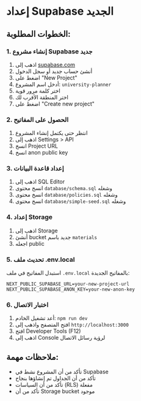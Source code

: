 # إعداد Supabase الجديد

## الخطوات المطلوبة:

### 1. إنشاء مشروع Supabase جديد
1. اذهب إلى [supabase.com](https://supabase.com)
2. أنشئ حساب جديد أو سجل الدخول
3. اضغط على "New Project"
4. أدخل اسم المشروع: `university-planner`
5. اختر كلمة مرور قوية
6. اختر المنطقة الأقرب لك
7. اضغط على "Create new project"

### 2. الحصول على المفاتيح
1. انتظر حتى يكتمل إنشاء المشروع
2. اذهب إلى Settings > API
3. انسخ Project URL
4. انسخ anon public key

### 3. إعداد قاعدة البيانات
1. اذهب إلى SQL Editor
2. انسخ محتوى `database/schema.sql` وشغله
3. انسخ محتوى `database/policies.sql` وشغله
4. انسخ محتوى `database/simple-seed.sql` وشغله

### 4. إعداد Storage
1. اذهب إلى Storage
2. أنشئ bucket جديد باسم `materials`
3. اجعله public

### 5. تحديث ملف .env.local
استبدل المفاتيح في ملف `.env.local` بالمفاتيح الجديدة:

```env
NEXT_PUBLIC_SUPABASE_URL=your-new-project-url
NEXT_PUBLIC_SUPABASE_ANON_KEY=your-new-anon-key
```

### 6. اختبار الاتصال
1. أعد تشغيل الخادم: `npm run dev`
2. افتح المتصفح واذهب إلى `http://localhost:3000`
3. افتح Developer Tools (F12)
4. اذهب إلى Console لرؤية رسائل الاتصال

## ملاحظات مهمة:
- تأكد من أن المشروع نشط في Supabase
- تأكد من أن الجداول تم إنشاؤها بنجاح
- تأكد من أن السياسات (RLS) مفعلة
- تأكد من أن Storage bucket موجود
